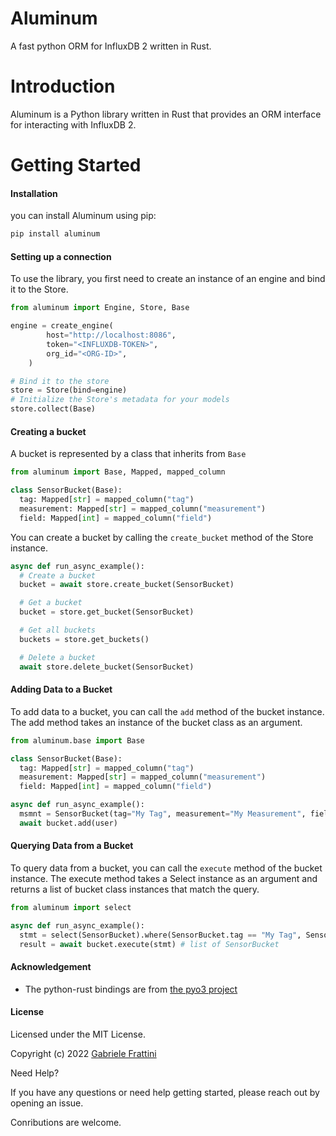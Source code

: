 # Aluminum

A fast python ORM for InfluxDB 2 written in Rust.

# Introduction

Aluminum is a Python library written in Rust that provides an ORM interface for interacting with InfluxDB 2.

# Getting Started

#### Installation

you can install Aluminum using pip:

```sh
pip install aluminum
```

#### Setting up a connection

To use the library, you first need to create an instance of an engine and bind it to the Store.

```python
from aluminum import Engine, Store, Base

engine = create_engine(
        host="http://localhost:8086",
        token="<INFLUXDB-TOKEN>",
        org_id="<ORG-ID>",
    )

# Bind it to the store
store = Store(bind=engine)
# Initialize the Store's metadata for your models
store.collect(Base)
```

#### Creating a bucket

A bucket is represented by a class that inherits from `Base`

```python
from aluminum import Base, Mapped, mapped_column

class SensorBucket(Base):
  tag: Mapped[str] = mapped_column("tag")
  measurement: Mapped[str] = mapped_column("measurement")
  field: Mapped[int] = mapped_column("field")
```

You can create a bucket by calling the `create_bucket` method of the Store instance.

```python
async def run_async_example():
  # Create a bucket
  bucket = await store.create_bucket(SensorBucket)

  # Get a bucket
  bucket = store.get_bucket(SensorBucket)

  # Get all buckets
  buckets = store.get_buckets()

  # Delete a bucket
  await store.delete_bucket(SensorBucket)
```

#### Adding Data to a Bucket

To add data to a bucket, you can call the `add` method of the bucket instance. The add method takes an instance of the bucket class as an argument.

```python
from aluminum.base import Base

class SensorBucket(Base):
  tag: Mapped[str] = mapped_column("tag")
  measurement: Mapped[str] = mapped_column("measurement")
  field: Mapped[int] = mapped_column("field")

async def run_async_example():
  msmnt = SensorBucket(tag="My Tag", measurement="My Measurement", field=10)
  await bucket.add(user)
```

#### Querying Data from a Bucket

To query data from a bucket, you can call the `execute` method of the bucket instance. The execute method takes a Select instance as an argument and returns a list of bucket class instances that match the query.

```python
from aluminum import select

async def run_async_example():
  stmt = select(SensorBucket).where(SensorBucket.tag == "My Tag", SensorBucket.field > 0)
  result = await bucket.execute(stmt) # list of SensorBucket
```

#### Acknowledgement

- The python-rust bindings are from [the pyo3 project](https://github.com/PyO3)

#### License

Licensed under the MIT License.

Copyright (c) 2022 [Gabriele Frattini](https://github.com/gabriel-frattini)

Need Help?

If you have any questions or need help getting started, please reach out by opening an issue.

Conributions are welcome.
